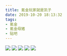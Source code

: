 ```yaml
---
title: 氪金玩家就是凯子
date: 2019-10-20 18:13:32
tags:
- 氪金
- 氪金母猪
- 贴吧
---
```

![](2019-10-20-18-13/01.jpg)
![](2019-10-20-18-13/02.jpg)
![](2019-10-20-18-13/03.jpg)
![](2019-10-20-18-13/04.jpg)
![](2019-10-20-18-13/05.jpg)
